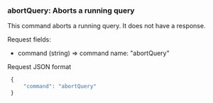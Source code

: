 ### abortQuery: Aborts a running query

This command aborts a running query. It does not have a response.

Request fields:

  * command (string) => command name: "abortQuery"

Request JSON format
```javascript
 {
     "command": "abortQuery"
 }
```
